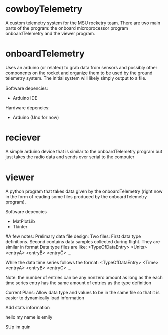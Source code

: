 # cowboyTelemetry
A custom telemetry system for the MSU rocketry team. There are two main parts of the program: the onboard microprocessor program onboardTelemetry and the viewer program.
# onboardTelemetry
Uses an arduino (or related) to grab data from sensors and possibly other components on the rocket and organize them to be used by the ground telemetry system.
The initial system will likely simply output to a file.

Software depencies:
- Arduino IDE

Hardware depencies:
- Arduino (Uno for now)

# reciever
A simple arduino device that is similar to the onboardTelemetry program but just takes the radio data and sends over serial to the computer

# viewer
A python program that takes data given by the onboardTelemetry (right now in the form of reading some files produced by the onboardTelemetry program).

Software depencies
- MatPlotLib
- Tkinter

#A few notes:
Prelimary data file design:
Two files:
First data type definitions.
Second contains data samples collected during flight.
They are similar in format
Data type files are like: 
\<TypeOfDataEntry\> \<Units\> \<entryA\> \<entryB\> \<entryC\> ...

While the data time series follows the format:
\<TypeOfDataEntry\> \<Time\> \<entryA\> \<entryB\> \<entryC\> ...

Note: the number of entries can be any nonzero amount as long as the each time series entry has the same amount of entries as the type definition

Current Plans:
Allow data type and values to be in the same file so that it is easier to dynamically load information

Add stats information

hello my name is emily

SUp im quin

